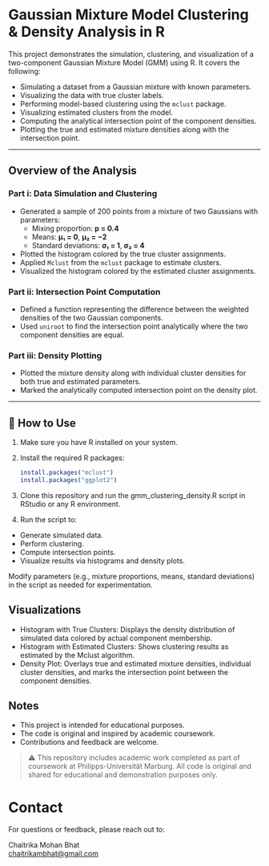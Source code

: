 # Gaussian Mixture Model Clustering & Density Analysis in R

This project demonstrates the simulation, clustering, and visualization of a two-component Gaussian Mixture Model (GMM) using R. It covers the following:

- Simulating a dataset from a Gaussian mixture with known parameters.
- Visualizing the data with true cluster labels.
- Performing model-based clustering using the `mclust` package.
- Visualizing estimated clusters from the model.
- Computing the analytical intersection point of the component densities.
- Plotting the true and estimated mixture densities along with the intersection point.

---

## Overview of the Analysis

### Part i: Data Simulation and Clustering
- Generated a sample of 200 points from a mixture of two Gaussians with parameters:
  - Mixing proportion: **p = 0.4**  
  - Means: **μ₁ = 0**, **μ₂ = −2**  
  - Standard deviations: **σ₁ = 1**, **σ₂ = 4**
- Plotted the histogram colored by the true cluster assignments.
- Applied `Mclust` from the `mclust` package to estimate clusters.
- Visualized the histogram colored by the estimated cluster assignments.

### Part ii: Intersection Point Computation
- Defined a function representing the difference between the weighted densities of the two Gaussian components.
- Used `uniroot` to find the intersection point analytically where the two component densities are equal.

### Part iii: Density Plotting
- Plotted the mixture density along with individual cluster densities for both true and estimated parameters.
- Marked the analytically computed intersection point on the density plot.

---

## 🚀 How to Use

1. Make sure you have R installed on your system.
2. Install the required R packages:
   ```R
   install.packages("mclust")
   install.packages("ggplot2")
3. Clone this repository and run the gmm_clustering_density.R script in RStudio or any R environment.

4. Run the script to:
- Generate simulated data.
- Perform clustering.
- Compute intersection points.
- Visualize results via histograms and density plots.

Modify parameters (e.g., mixture proportions, means, standard deviations) in the script as needed for experimentation.

## Visualizations

- Histogram with True Clusters: Displays the density distribution of simulated data colored by actual component membership.
- Histogram with Estimated Clusters: Shows clustering results as estimated by the Mclust algorithm.
- Density Plot: Overlays true and estimated mixture densities, individual cluster densities, and marks the intersection point between the component densities.

## Notes
- This project is intended for educational purposes.
- The code is original and inspired by academic coursework.
- Contributions and feedback are welcome.
> ⚠️ This repository includes academic work completed as part of coursework at Philipps-Universität Marburg. All code is original and shared for educational and demonstration purposes only.

# Contact

For questions or feedback, please reach out to:

Chaitrika Mohan Bhat<br>
chaitrikambhat@gmail.com

